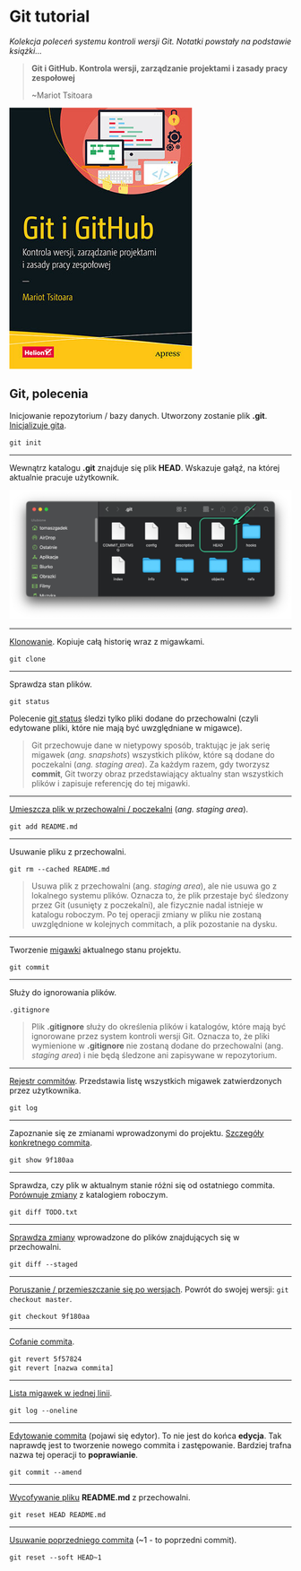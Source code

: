 # Git tutorial

_Kolekcja poleceń systemu kontroli wersji Git. Notatki powstały na podstawie książki..._

> **Git i GitHub. Kontrola wersji, zarządzanie projektami i zasady pracy zespołowej** 
> 
> ~Mariot Tsitoara

![git and github book](./img/git-and-github.jpg)

## Git, polecenia

Inicjowanie repozytorium / bazy danych. Utworzony zostanie plik **.git**. [Inicjalizuje gita](./git/git-init.sh).

```git
git init
```

---

Wewnątrz katalogu **.git** znajduje się plik **HEAD**. Wskazuje gałąź, na której aktualnie pracuje użytkownik.

![git catalog](./img/git-catalog.png)

---

[Klonowanie](./git/git-clone.sh). Kopiuje całą historię wraz z migawkami.

```git
git clone
```

---

Sprawdza stan plików.

```git
git status
```

Polecenie [git status](./git/git-status.sh) śledzi tylko pliki dodane do przechowalni (czyli edytowane pliki, które 
nie mają być uwzględniane w migawce).

> Git przechowuje dane w nietypowy sposób, traktując je jak 
serię migawek (_ang. snapshots_) wszystkich plików, które są 
dodane do poczekalni (_ang. staging area_). Za każdym razem, gdy 
tworzysz **commit**, Git tworzy obraz przedstawiający aktualny stan 
wszystkich plików i zapisuje referencję do tej migawki.

---

[Umieszcza plik w przechowalni / poczekalni](./git/git-add.sh) (_ang. staging area_).

```git
git add README.md
```

---

Usuwanie pliku z przechowalni.

```git
git rm --cached README.md
```

> Usuwa plik z przechowalni (ang. _staging area_), ale nie usuwa go z lokalnego systemu plików.
Oznacza to, że plik przestaje być śledzony przez Git (usunięty z poczekalni), ale fizycznie
nadal istnieje w katalogu roboczym. Po tej operacji zmiany w pliku nie zostaną uwzględnione w
kolejnych commitach, a plik pozostanie na dysku.

---

Tworzenie [migawki](./git/git-commit.sh) aktualnego stanu projektu.

```git
git commit
```

---

Służy do ignorowania plików.
```git
.gitignore
```

> Plik **.gitignore** służy do określenia plików i katalogów, które 
mają być ignorowane przez system kontroli wersji Git. Oznacza to, że 
pliki wymienione w **.gitignore** nie zostaną dodane do przechowalni 
(ang. _staging area_) i nie będą śledzone ani zapisywane w repozytorium.

---

[Rejestr commitów](./git/git-log.sh). Przedstawia listę wszystkich migawek zatwierdzonych przez użytkownika.
```git
git log
```

---

Zapoznanie się ze zmianami wprowadzonymi do projektu. [Szczegóły konkretnego commita](./git/git-show.sh).
```git
git show 9f180aa
```

---

Sprawdza, czy plik w aktualnym stanie różni się od ostatniego commita. 
[Porównuje zmiany](./git/git-diff.sh) z katalogiem roboczym.
```git
git diff TODO.txt
```

---

[Sprawdza zmiany](./git/git-diff-staged.sh) wprowadzone do plików znajdujących się w przechowalni.
```git
git diff --staged
```

---

[Poruszanie / przemieszczanie się po wersjach](./git/git-checkout.sh). Powrót do swojej wersji: `git checkout master`.
```git
git checkout 9f180aa
```

---

[Cofanie commita](./git/git-revert.sh).
```git
git revert 5f57824
git revert [nazwa commita]
```

---

[Lista migawek w jednej linii](./git/git-log-oneline.sh).
```git
git log --oneline
```

---

[Edytowanie commita](./git/git-commit-amend.sh) (pojawi się edytor). To nie jest do końca **edycja**. Tak 
naprawdę jest to tworzenie nowego commita i zastępowanie. Bardziej trafna nazwa 
tej operacji to **poprawianie**.
```git
git commit --amend
```

---

[Wycofywanie pliku](./git/git-reset.sh) **README.md** z przechowalni.
```git
git reset HEAD README.md
```

---

[Usuwanie poprzedniego commita](./git/git-reset-soft.sh) (~1 - to poprzedni commit).
```git
git reset --soft HEAD~1
```
